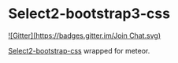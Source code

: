# Select2-bootstrap3-css
[![Gitter](https://badges.gitter.im/Join Chat.svg)](https://gitter.im/zimme/meteor-select2-bootstrap3-css?utm_source=badge&utm_medium=badge&utm_campaign=pr-badge)

[Select2-bootstrap-css](https://github.com/t0m/select2-bootstrap-css/tree/bootstrap3) wrapped for meteor.
